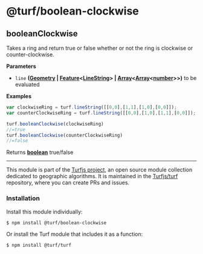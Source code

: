 # @turf/boolean-clockwise

<!-- Generated by documentation.js. Update this documentation by updating the source code. -->

## booleanClockwise

Takes a ring and return true or false whether or not the ring is clockwise or counter-clockwise.

**Parameters**

-   `line` **([Geometry](http://geojson.org/geojson-spec.html#geometry) \| [Feature](http://geojson.org/geojson-spec.html#feature-objects)&lt;[LineString](http://geojson.org/geojson-spec.html#linestring)> | [Array](https://developer.mozilla.org/en-US/docs/Web/JavaScript/Reference/Global_Objects/Array)&lt;[Array](https://developer.mozilla.org/en-US/docs/Web/JavaScript/Reference/Global_Objects/Array)&lt;[number](https://developer.mozilla.org/en-US/docs/Web/JavaScript/Reference/Global_Objects/Number)>>)** to be evaluated

**Examples**

```javascript
var clockwiseRing = turf.lineString([[0,0],[1,1],[1,0],[0,0]]);
var counterClockwiseRing = turf.lineString([[0,0],[1,0],[1,1],[0,0]]);

turf.booleanClockwise(clockwiseRing)
//=true
turf.booleanClockwise(counterClockwiseRing)
//=false
```

Returns **[boolean](https://developer.mozilla.org/en-US/docs/Web/JavaScript/Reference/Global_Objects/Boolean)** true/false

<!-- This file is automatically generated. Please don't edit it directly:
if you find an error, edit the source file (likely index.js), and re-run
./scripts/generate-readmes in the turf project. -->

---

This module is part of the [Turfjs project](http://turfjs.org/), an open source
module collection dedicated to geographic algorithms. It is maintained in the
[Turfjs/turf](https://github.com/Turfjs/turf) repository, where you can create
PRs and issues.

### Installation

Install this module individually:

```sh
$ npm install @turf/boolean-clockwise
```

Or install the Turf module that includes it as a function:

```sh
$ npm install @turf/turf
```
